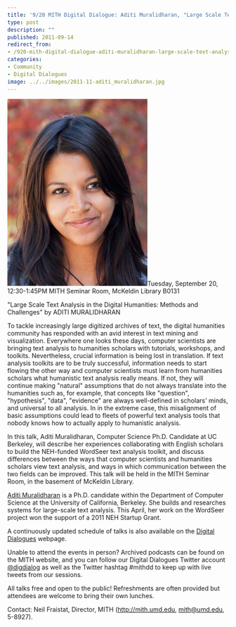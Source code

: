```yaml
---
title: '9/20 MITH Digital Dialogue: Aditi Muralidharan, "Large Scale Text Analysis in the Digital Humanities: Methods and Challenges"'
type: post
description: ""
published: 2011-09-14
redirect_from: 
- /920-mith-digital-dialogue-aditi-muralidharan-large-scale-text-analysis-in-the-digital-humanities-methods-and-challenges/
categories:
- Community
- Digital Dialogues
image: ../../images/2011-11-aditi_muralidharan.jpg
---
```

![Aditi Muralidharan](../../images/2011-11-aditi_muralidharan.jpg)Tuesday, September 20, 12:30-1:45PM MITH Seminar Room, McKeldin Library B0131

"Large Scale Text Analysis in the Digital Humanities: Methods and Challenges" by ADITI MURALIDHARAN

To tackle increasingly large digitized archives of text, the digital humanities community has responded with an avid interest in text mining and visualization. Everywhere one looks these days, computer scientists are bringing text analysis to humanities scholars with tutorials, workshops, and toolkits. Nevertheless, crucial information is being lost in translation. If text analysis toolkits are to be truly successful, information needs to start flowing the other way and computer scientists must learn from humanities scholars what humanistic text analysis really means. If not, they will continue making "natural" assumptions that do not always translate into the humanities such as, for example, that concepts like "question", "hypothesis", "data", "evidence" are always well-defined in scholars' minds, and universal to all analysis. In in the extreme case, this misalignment of basic assumptions could lead to fleets of powerful text analysis tools that nobody knows how to actually apply to humanistic analysis.

In this talk, Aditi Muralidharan, Computer Science Ph.D. Candidate at UC Berkeley, will describe her experiences collaborating with English scholars to build the NEH-funded WordSeer text analysis toolkit, and discuss differences between the ways that computer scientists and humanities scholars view text analysis, and ways in which communication between the two fields can be improved. This talk will be held in the MITH Seminar Room, in the basement of McKeldin Library.

[Aditi Muralidharan](http://web.archive.org/web/20131208190527/http://www.eecs.berkeley.edu/~aditi/) is a Ph.D. candidate within the Department of Computer Science at the University of California, Berkeley. She builds and researches systems for large-scale text analysis. This April, her work on the WordSeer project won the support of a 2011 NEH Startup Grant.

A continuously updated schedule of talks is also available on the [Digital Dialogues](http://mith.umd.edu/podcast/) webpage.

Unable to attend the events in person? Archived podcasts can be found on the MITH website, and you can follow our Digital Dialogues Twitter account [@digdialog](http://twitter.com/#!/digdialog) as well as the Twitter hashtag #mithdd to keep up with live tweets from our sessions.

All talks free and open to the public! Refreshments are often provided but attendees are welcome to bring their own lunches.

Contact: Neil Fraistat, Director, MITH (http://mith.umd.edu, mith@umd.edu, 5-8927).
